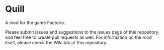 # Quill
A mod for the game Factorio.

Please submit issues and suggestions to the issues page of this repository, and feel free to create pull requests as well. For information on the mod itself, please check the Wiki tab of this repository.
